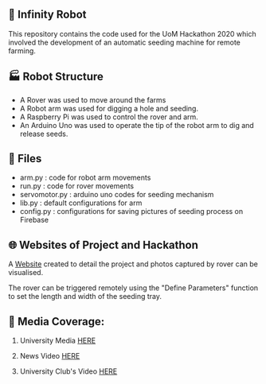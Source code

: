 ## :robot: Infinity Robot

This repository contains the code used for the UoM Hackathon 2020 which involved the development of an automatic seeding machine for remote farming. 

## :factory: Robot Structure
- A Rover was used to move around the farms
- A Robot arm was used for digging a hole and seeding.
- A Raspberry Pi was used to control the rover and arm.
- An Arduino Uno was used to operate the tip of the robot arm to dig and release seeds.

## :page_with_curl: Files
- arm.py : code for robot arm movements
- run.py : code for rover movements
- servomotor.py : arduino uno codes for seeding mechanism
- lib.py : default configurations for arm
- config.py : configurations for saving pictures of seeding process on Firebase

## :globe_with_meridians: Websites of Project and Hackathon

A [Website](https://infinity-robot.web.app/) created to detail the project and photos captured by rover can be visualised.

The rover can be triggered remotely using the "Define Parameters" function to set the length and width of the seeding tray.


## :movie_camera: Media Coverage:

1. University Media [HERE](https://sites.uom.ac.mu/innovationweek/index.php/media-corner/photogallery/show/slid-12/scid-10/sbcrumbs-1/itemmnid-1137)

2. News Video [HERE](https://www.facebook.com/wazaa.mu/videos/211085763796414/)

3. University Club's Video [HERE](https://www.youtube.com/watch?v=6KBRfBJz-l0)

